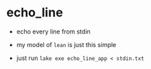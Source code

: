# echo_line

- echo every line from stdin

- my model of `lean` is just this simple

- just run `lake exe echo_line_app < stdin.txt`